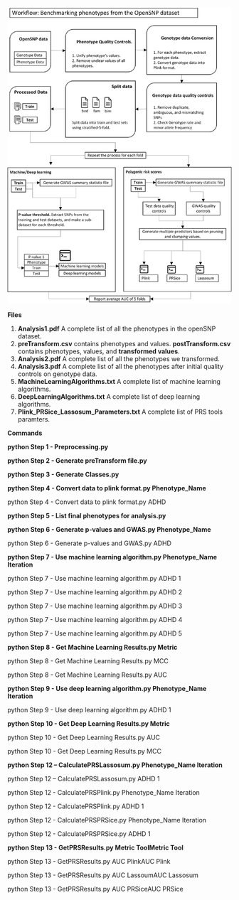 ![Screenshot](flowchart.png)

**Files**

1. **Analysis1.pdf** A complete list of all the phenotypes in the openSNP dataset.
2. **preTransform.csv** contains phenotypes and values. **postTransform.csv** contains phenotypes, values, and **transformed values**. 
3. **Analysis2.pdf** A complete list of all the phenotypes we transformed.
4. **Analysis3.pdf** A complete list of all the phenotypes after initial quality controls on genotype data.
5. **MachineLearningAlgorithms.txt** A complete list of machine learning algorithms.
6. **DeepLearningAlgorithms.txt** A complete list of deep learning algorithms.
7. **Plink_PRSice_Lassosum_Parameters.txt** A complete list of PRS tools paramters.


**Commands**

**python Step 1 - Preprocessing.py**

**python Step 2 - Generate preTransform file.py**

**python Step 3 - Generate Classes.py**

**python Step 4 - Convert data to plink format.py Phenotype_Name**

python Step 4 - Convert data to plink format.py ADHD

**python Step 5 - List final phenotypes for analysis.py**

**python Step 6 - Generate p-values and GWAS.py Phenotype_Name**

python Step 6 - Generate p-values and GWAS.py ADHD

**python Step 7 - Use machine learning algorithm.py Phenotype_Name Iteration**

python Step 7 - Use machine learning algorithm.py ADHD 1

python Step 7 - Use machine learning algorithm.py ADHD 2

python Step 7 - Use machine learning algorithm.py ADHD 3

python Step 7 - Use machine learning algorithm.py ADHD 4

python Step 7 - Use machine learning algorithm.py ADHD 5

**python Step 8 - Get Machine Learning Results.py  Metric**

python Step 8 - Get Machine Learning Results.py  MCC

python Step 8 - Get Machine Learning Results.py  AUC


**python Step 9 - Use deep learning algorithm.py Phenotype_Name Iteration**

python Step 9 - Use deep learning algorithm.py ADHD 1



**python Step 10 - Get Deep Learning Results.py Metric**

python Step 10 - Get Deep Learning Results.py AUC

python Step 10 - Get Deep Learning Results.py MCC


**python Step 12 – CalculatePRSLassosum.py Phenotype_Name Iteration**

python Step 12 – CalculatePRSLassosum.py  ADHD 1

python Step 12 -  CalculatePRSPlink.py Phenotype_Name Iteration

python Step 12 -  CalculatePRSPlink.py  ADHD 1

python Step 12 -  CalculatePRSPRSice.py Phenotype_Name Iteration

python Step 12 -  CalculatePRSPRSice.py  ADHD 1

**python Step 13 -  GetPRSResults.py Metric ToolMetric Tool**

python Step 13 -  GetPRSResults.py AUC PlinkAUC Plink

python Step 13 -  GetPRSResults.py AUC LassoumAUC Lassosum

python Step 13 -  GetPRSResults.py AUC PRSiceAUC PRSice  
